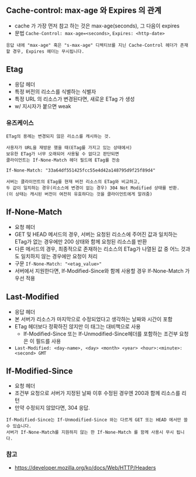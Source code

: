 ## Cache-control: max-age 와 Expires 의 관계
 * cache 가 가장 먼저 참고 하는 것은 max-age(seconds), 그 다음이 expires
 * 문법 `Cache-Control: max-age=<seconds>`, `Expires: <http-date>`
   
`응답 내에 "max-age" 혹은 "s-max-age" 디렉티브를 지닌 Cache-Control 헤더가 존재할 경우, Expires 헤더는 무시됩니다.`


## Etag
 * 응답 헤더
 * 특정 버전의 리소스를 식별하는 식별자
 * 특정 URL 의 리소스가 변경된다면, 새로운 ETag 가 생성
 * w/ 지시자가 붙으면 weak
### 유즈케이스
```
ETag의 용례는 변경되지 않은 리소스를 캐시하는 것.

사용자가 URL을 재방문 했을 때(ETag를 가지고 있는 상태에서)
보유한 ETag가 너무 오래되어 사용될 수 없다고 판단되면
클라이언트는 If-None-Match 헤더 필드에 ETag를 전송

If-None-Match: "33a64df551425fcc55e4d42a148795d9f25f89d4"

서버는 클라이언트의 ETag를 현재 버전 리소스의 ETag와 비교하고,
두 값이 일치하는 경우(리소스에 변경이 없는 경우) 304 Not Modified 상태를 반환.
(이 상태는 캐시된 버전이 여전히 유효하다는 것을 클라이언트에게 알려줌)
```

## If-None-Match
 * 요청 헤더
 * GET 및 HEAD 메서드의 경우, 서버는 요청된 리소스에 주어진 값과 일치하는 ETag가 없는 경우에만 200 상태와 함께 요청된 리소스를 반환
 * 다른 메서드의 경우, 최종적으로 존재하는 리소스의 ETag가 나열된 값 중 어느 것과도 일치하지 않는 경우에만 요청이 처리
 * 구문 `If-None-Match: "<etag_value>"`
 * 서버에서 지원한다면, If-Modified-Since와 함께 사용할 경우 If-None-Match 가 우선 적용

## Last-Modified
 * 응답 헤더
 * 본 서버가 리소스가 마지막으로 수정되었다고 생각하는 날짜와 시간이 포함
 * ETag 헤더보다 정확하진 않지만 이 태그는 대비책으로 사용
    * If-Modified-Since 또는 If-Unmodified-Since헤더를 포함하는 조건부 요청은 이 필드를 사용
 * `Last-Modified: <day-name>, <day> <month> <year> <hour>:<minute>:<second> GMT`


## If-Modified-Since
 * 요청 헤더
 * 조건부 요청으로 서버가 지정된 날짜 이후 수정된 경우엔 200과 함께 리소스를 리턴
 * 만약 수정되지 않았다면, 304 응답.
```
If-Modified-Since는 If-Unmodified-Since 와는 다르게 GET 또는 HEAD 에서만 쓸수 있습니다.
서버가 If-None-Match를 지원하지 않는 한 If-None-Match 를 함께 사용시 무시 됩니다.
```

### 참고
 * https://developer.mozilla.org/ko/docs/Web/HTTP/Headers
